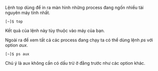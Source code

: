 Lệnh top dùng để in ra màn hình những process đang ngốn nhiều tài nguyên máy tính nhất.

```
[~]$ top
```

Kết quả của lệnh này tùy thuộc vào máy của bạn.

Ngoài ra để xem tất cả các process đang chạy ta có thể dùng lệnh _ps_ với option _aux_.

```
[~]$ ps aux
```

Chú ý là aux không cần có dấu trừ ở đằng trước như các option khác.

